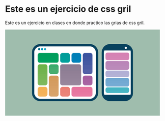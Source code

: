 # Este es un ejercicio de css gril

  Este es un ejercicio en clases en donde practico
  las grias de css gril.

  ![Esta es una imagen de ejemplo](./img/css-grid.webp)